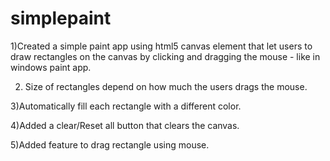 # simplepaint
1)Created a simple paint app using html5 canvas element that let users to draw rectangles on the canvas by clicking and dragging the mouse - like in windows paint app.

2) Size of rectangles depend on how much the users drags the mouse.

3)Automatically fill each rectangle with a different color.

4)Added a clear/Reset all button that clears the canvas.

5)Added feature to drag rectangle using mouse.

